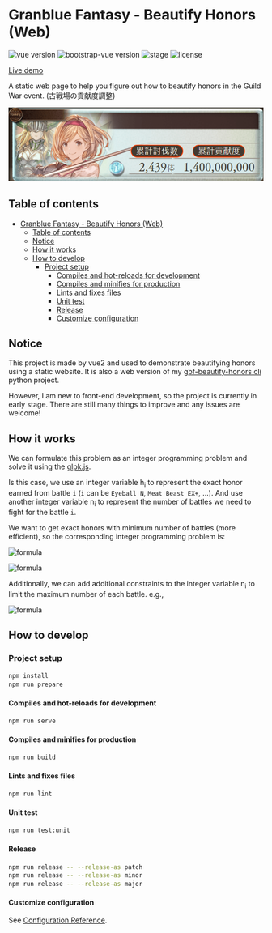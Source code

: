 # Granblue Fantasy - Beautify Honors (Web)

![vue version](https://img.shields.io/badge/vue-2.6.14-brightgreen)
![bootstrap-vue version](https://img.shields.io/badge/bootstrap--vue-2.22.0-brightgreen)
![stage](https://img.shields.io/badge/stage-pre--alpha-brightgreen)
![license](https://img.shields.io/github/license/qq88976321/gbf-beautify-honors-web)

[Live demo](https://qq88976321.github.io/gbf-beautify-honors-web/)

A static web page to help you figure out how to beautify honors in the Guild War event. (古戦場の貢献度調整)

![demo_sample](demo_sample.png)

## Table of contents

- [Granblue Fantasy - Beautify Honors (Web)](#granblue-fantasy---beautify-honors-web)
  - [Table of contents](#table-of-contents)
  - [Notice](#notice)
  - [How it works](#how-it-works)
  - [How to develop](#how-to-develop)
    - [Project setup](#project-setup)
      - [Compiles and hot-reloads for development](#compiles-and-hot-reloads-for-development)
      - [Compiles and minifies for production](#compiles-and-minifies-for-production)
      - [Lints and fixes files](#lints-and-fixes-files)
      - [Unit test](#unit-test)
      - [Release](#release)
      - [Customize configuration](#customize-configuration)

## Notice

This project is made by vue2 and used to demonstrate beautifying honors using a static website. It is also a web version of my [gbf-beautify-honors cli](https://github.com/qq88976321/gbf-beautify-honors) python project.

However, I am new to front-end development, so the project is currently in early stage. There are still many things to improve and any issues are welcome!

## How it works

We can formulate this problem as an integer programming problem and solve it using the [glpk.js](https://github.com/jvail/glpk.js).

Is this case, we use an integer variable h<sub>i</sub> to represent the exact honor earned from battle `i` (`i` can be `Eyeball N`, `Meat Beast EX+`, ...).
And use another integer variable n<sub>i</sub> to represent the number of battles we need to fight for the battle `i`.

We want to get exact honors with minimum number of battles (more efficient), so the corresponding integer programming problem is:

<!-- Minimize\ \displaystyle\sum_{i} n_i -->

![formula](https://render.githubusercontent.com/render/math?math=Minimize%5C%20%5Cdisplaystyle%5Csum_%7Bi%7D%20n_i)

<!-- Subject\ to\ \displaystyle\sum_{i} h_i\times n_i -->

![formula](https://render.githubusercontent.com/render/math?math=Subject%5C%20to%5C%20%5Cdisplaystyle%5Csum_%7Bi%7D%20h_i%5Ctimes%20n_i%20%3D%20expected%5C_honor)

Additionally, we can add additional constraints to the integer variable n<sub>i</sub> to limit the maximum number of each battle. e.g.,

![formula](https://render.githubusercontent.com/render/math?math=0%E2%89%A4n_i%E2%89%A410)

## How to develop

### Project setup

```sh
npm install
npm run prepare
```

#### Compiles and hot-reloads for development

```sh
npm run serve
```

#### Compiles and minifies for production

```sh
npm run build
```

#### Lints and fixes files

```sh
npm run lint
```

#### Unit test

```sh
npm run test:unit
```

#### Release

```sh
npm run release -- --release-as patch
npm run release -- --release-as minor
npm run release -- --release-as major
```

#### Customize configuration

See [Configuration Reference](https://cli.vuejs.org/config/).
